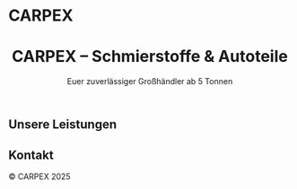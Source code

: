 # CARPEX
<!DOCTYPE html>
<html lang="de">
<head>
  <meta charset="UTF-8">
  <title>CARPEX – Startseite</title>
  <link rel="stylesheet" href="style.css">
</head>
<body>
  <header>
    <h1>CARPEX – Schmierstoffe & Autoteile</h1>
    <p>Euer zuverlässiger Großhändler ab 5 Tonnen</p>
  </header>
  <section id="leistungen">
    <h2>Unsere Leistungen</h2>
    <!-- Leistungen hier -->
  </section>
  <section id="kontakt">
    <h2>Kontakt</h2>
    <!-- Kontaktinfos hier -->
  </section>
  <footer>
    &copy; CARPEX 2025
  </footer>
</body>
</html>
